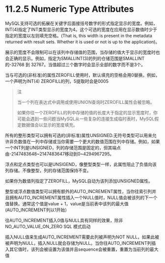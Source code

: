 # 11.2.5 Numeric Type Attributes

MySQL支持可选的拓展在关键字后面接括号数字的形式指定显示的宽度。例如，INT\(4\)指定了INT类型显示的宽度为4。这个可选的宽度在应用在显示数值时少于指定的宽度以左则填充空格。\(That is, this width is present in the metadata returned with result sets. Whether it is used or not is up to the application\)。

展示的宽度不会限制可以在该列中存储值的范围，当存储的值大于显示的宽度时也会正确的显示。例如，指定为SMALLINT\(3\)的列的仓储范围是SMALLINT的-32768 到 32767。当值超过三个数字时会显示全部的数字而不是3个。

当与可选的\(非标准\)的属性ZEROFILL使用时，默认填充的空格会用0替换。例如，一个声明为INT\(4\) ZEROFILL的列，5提取时会是0005

> 注
>
> 当一个列在表达式中调用或使用UNION查询时ZEROFILL属性会被忽略。
>
> 如果你往一个ZEROFILL的列中存储的值的长度大于指定的显示宽度时，你可能会遇到一些问题当MySQL从一些复杂的连接生成临时表时，MySQL假定数据值会以显示的宽度填充。

所有的整形类型可以拥有可选的\(非标准\)属性UNSIGNED.无符号类型可以用来允许非负数值在一列中存储或当你需要一个更大的数值范围在列中存储。例如，如果一个INT列是UNSIGNED，列的存储范围是固定的，但其端点由-2147483648~2147483647移动到0~4294967295。

浮点和定点类型也可以是UNSIGEND，像整型类型一样，此属性阻止了负值向该列存储。不像整型，列的存储范围保持不变。

如果你为数值列指定了ZEROFILL，MySQL自动为该列添加UNSIGNED属性。

整型或浮点数值类型可以拥有额外的AUTO\_INCREMENT属性，当你往索引列并且拥有AUTO\_INCREMENT属性插入一个NULL值时，NULL值会被该列的下一个值替换。通常这个值是value + 1，value是当前表中该列的最大值\(AUTO\_INCREMENT列以1开始）

往AUTO\_INCREMENT插入0值与NULL具有同样的效果，除非NO\_AUTO\_VALUE\_ON\_ZERO SQL 模式启动

插入NULL值来生成AUTO\_INCREMENT需要此列被声明为NOT NULL，如果此被被声明为NULL，插入NULL就会存储为NULL。当你往AUTO\_INCREMENT列插入其它值时，该列会被设置为该值并且sequence会被重置，重置为当前列的最大值

